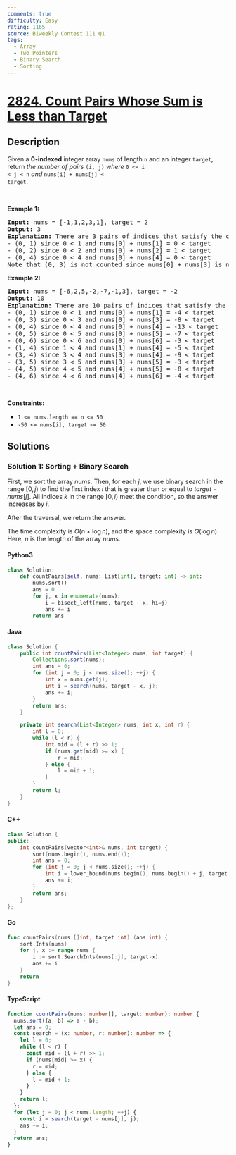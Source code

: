 ```yaml
---
comments: true
difficulty: Easy
rating: 1165
source: Biweekly Contest 111 Q1
tags:
  - Array
  - Two Pointers
  - Binary Search
  - Sorting
---
```


<!-- problem:start -->

# [2824. Count Pairs Whose Sum is Less than Target](https://leetcode.com/problems/count-pairs-whose-sum-is-less-than-target)

## Description

<!-- description:start -->

Given a <strong>0-indexed</strong> integer array <code>nums</code> of length <code>n</code> and an integer <code>target</code>, return <em>the number of pairs</em> <code>(i, j)</code> <em>where</em> <code>0 &lt;= i &lt; j &lt; n</code> <em>and</em> <code>nums[i] + nums[j] &lt; target</code>.

<p>&nbsp;</p>
<p><strong class="example">Example 1:</strong></p>

<pre>
<strong>Input:</strong> nums = [-1,1,2,3,1], target = 2
<strong>Output:</strong> 3
<strong>Explanation:</strong> There are 3 pairs of indices that satisfy the conditions in the statement:
- (0, 1) since 0 &lt; 1 and nums[0] + nums[1] = 0 &lt; target
- (0, 2) since 0 &lt; 2 and nums[0] + nums[2] = 1 &lt; target 
- (0, 4) since 0 &lt; 4 and nums[0] + nums[4] = 0 &lt; target
Note that (0, 3) is not counted since nums[0] + nums[3] is not strictly less than the target.
</pre>

<p><strong class="example">Example 2:</strong></p>

<pre>
<strong>Input:</strong> nums = [-6,2,5,-2,-7,-1,3], target = -2
<strong>Output:</strong> 10
<strong>Explanation:</strong> There are 10 pairs of indices that satisfy the conditions in the statement:
- (0, 1) since 0 &lt; 1 and nums[0] + nums[1] = -4 &lt; target
- (0, 3) since 0 &lt; 3 and nums[0] + nums[3] = -8 &lt; target
- (0, 4) since 0 &lt; 4 and nums[0] + nums[4] = -13 &lt; target
- (0, 5) since 0 &lt; 5 and nums[0] + nums[5] = -7 &lt; target
- (0, 6) since 0 &lt; 6 and nums[0] + nums[6] = -3 &lt; target
- (1, 4) since 1 &lt; 4 and nums[1] + nums[4] = -5 &lt; target
- (3, 4) since 3 &lt; 4 and nums[3] + nums[4] = -9 &lt; target
- (3, 5) since 3 &lt; 5 and nums[3] + nums[5] = -3 &lt; target
- (4, 5) since 4 &lt; 5 and nums[4] + nums[5] = -8 &lt; target
- (4, 6) since 4 &lt; 6 and nums[4] + nums[6] = -4 &lt; target
</pre>

<p>&nbsp;</p>
<p><strong>Constraints:</strong></p>

<ul>
	<li><code>1 &lt;= nums.length == n &lt;= 50</code></li>
	<li><code>-50 &lt;= nums[i], target &lt;= 50</code></li>
</ul>

<!-- description:end -->

## Solutions

<!-- solution:start -->

### Solution 1: Sorting + Binary Search

First, we sort the array $nums$. Then, for each $j$, we use binary search in the range $[0, j)$ to find the first index $i$ that is greater than or equal to $target - nums[j]$. All indices $k$ in the range $[0, i)$ meet the condition, so the answer increases by $i$.

After the traversal, we return the answer.

The time complexity is $O(n \times \log n)$, and the space complexity is $O(\log n)$. Here, $n$ is the length of the array $nums$.

<!-- tabs:start -->

#### Python3

```python
class Solution:
    def countPairs(self, nums: List[int], target: int) -> int:
        nums.sort()
        ans = 0
        for j, x in enumerate(nums):
            i = bisect_left(nums, target - x, hi=j)
            ans += i
        return ans
```

#### Java

```java
class Solution {
    public int countPairs(List<Integer> nums, int target) {
        Collections.sort(nums);
        int ans = 0;
        for (int j = 0; j < nums.size(); ++j) {
            int x = nums.get(j);
            int i = search(nums, target - x, j);
            ans += i;
        }
        return ans;
    }

    private int search(List<Integer> nums, int x, int r) {
        int l = 0;
        while (l < r) {
            int mid = (l + r) >> 1;
            if (nums.get(mid) >= x) {
                r = mid;
            } else {
                l = mid + 1;
            }
        }
        return l;
    }
}
```

#### C++

```cpp
class Solution {
public:
    int countPairs(vector<int>& nums, int target) {
        sort(nums.begin(), nums.end());
        int ans = 0;
        for (int j = 0; j < nums.size(); ++j) {
            int i = lower_bound(nums.begin(), nums.begin() + j, target - nums[j]) - nums.begin();
            ans += i;
        }
        return ans;
    }
};
```

#### Go

```go
func countPairs(nums []int, target int) (ans int) {
	sort.Ints(nums)
	for j, x := range nums {
		i := sort.SearchInts(nums[:j], target-x)
		ans += i
	}
	return
}
```

#### TypeScript

```ts
function countPairs(nums: number[], target: number): number {
  nums.sort((a, b) => a - b);
  let ans = 0;
  const search = (x: number, r: number): number => {
    let l = 0;
    while (l < r) {
      const mid = (l + r) >> 1;
      if (nums[mid] >= x) {
        r = mid;
      } else {
        l = mid + 1;
      }
    }
    return l;
  };
  for (let j = 0; j < nums.length; ++j) {
    const i = search(target - nums[j], j);
    ans += i;
  }
  return ans;
}
```

<!-- tabs:end -->

<!-- solution:end -->

<!-- problem:end -->

